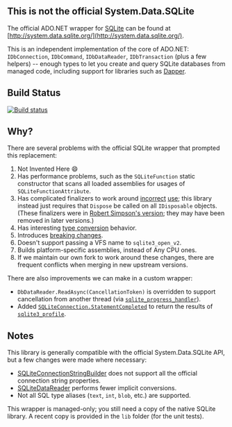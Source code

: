 ## This is not the official System.Data.SQLite

The official ADO.NET wrapper for [SQLite](http://sqlite.org/) can be found at [http://system.data.sqlite.org/](http://system.data.sqlite.org/).

This is an independent implementation of the core of ADO.NET: `IDbConnection`, `IDbCommand`, `IDbDataReader`, `IDbTransaction` (plus a few helpers) -- enough types to let you create and query SQLite databases from managed code, including support for libraries such as [Dapper](https://code.google.com/p/dapper-dot-net/).

## Build Status

[![Build status](https://ci.appveyor.com/api/projects/status/jr53ivspp87r1khl)](https://ci.appveyor.com/project/BradleyGrainger/system-data-sqlite)

## Why?

There are several problems with the official SQLite wrapper that prompted this replacement:

1. Not Invented Here :smile:
2. Has performance problems, such as the `SQLiteFunction` static constructor that scans all loaded assemblies for usages of `SQLiteFunctionAttribute`.
3. Has complicated finalizers to work around [incorrect](http://system.data.sqlite.org/index.html/tktview?name=6734c27589) [use](http://system.data.sqlite.org/index.html/info/6434e23a0f); this library instead just requires that `Dispose` be called on all `IDisposable` objects. (These finalizers were in [Robert Simpson's version](http://system.data.sqlite.org/index.html/fdiff?v1=48351463bded6f9f&v2=771e0c8865d4b055&patch); they may have been removed in later versions.)
4. Has interesting [type conversion](https://github.com/LogosBible/System.Data.SQLite/wiki/Type-conversion) behavior.
5. Introduces [breaking changes](http://system.data.sqlite.org/index.html/tktview?name=1c456ae75f).
6. Doesn't support passing a VFS name to `sqlite3_open_v2`.
7. Builds platform-specific assemblies, instead of Any CPU ones.
8. If we maintain our own fork to work around these changes, there are frequent conflicts when merging in new upstream versions.

There are also improvements we can make in a custom wrapper:

* `DbDataReader.ReadAsync(CancellationToken)` is overridden to support cancellation from another thread (via [`sqlite_progress_handler`](http://www.sqlite.org/c3ref/progress_handler.html)).
* Added [`SQLiteConnection.StatementCompleted`](https://github.com/LogosBible/System.Data.SQLite/search?q=StatementCompleted) to return the results of [`sqlite3_profile`](http://www.sqlite.org/c3ref/profile.html).

## Notes

This library is generally compatible with the official System.Data.SQLite 
API, but a few changes were made where necessary:

* [SQLiteConnectionStringBuilder](https://github.com/LogosBible/System.Data.SQLite/blob/master/src/System.Data.SQLite/SQLiteConnectionStringBuilder.cs) does not support all the official connection string properties.
* [SQLiteDataReader](https://github.com/LogosBible/System.Data.SQLite/blob/master/src/System.Data.SQLite/SQLiteDataReader.cs) performs fewer implicit conversions.
* Not all SQL type aliases (`text`, `int`, `blob`, etc.) are supported.

This wrapper is managed-only; you still need a copy of the native SQLite library. A recent copy is provided in the `lib` folder (for the unit tests).
